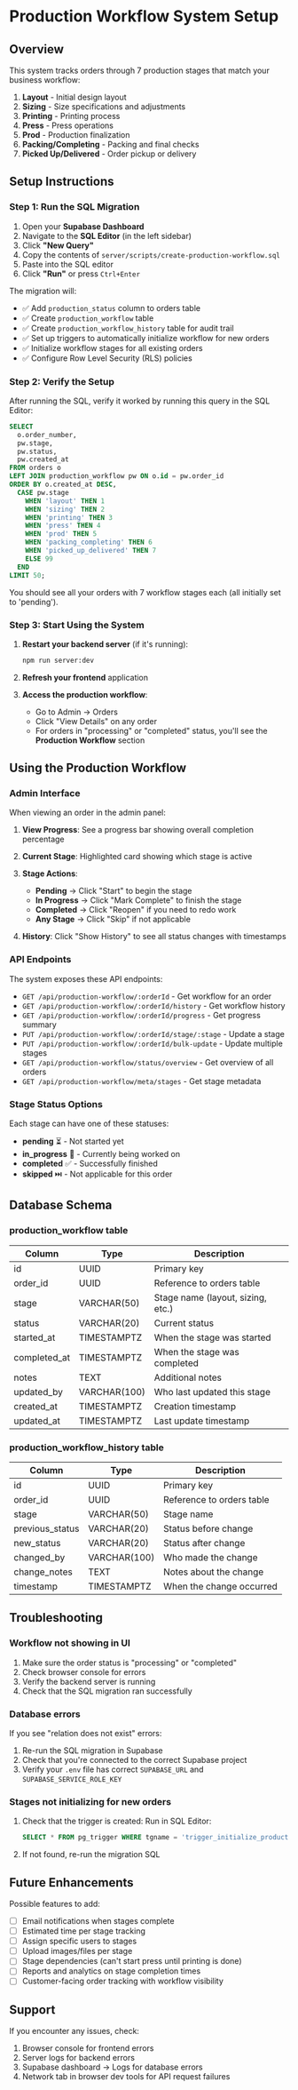 # Production Workflow System Setup

## Overview

This system tracks orders through 7 production stages that match your business workflow:

1. **Layout** - Initial design layout
2. **Sizing** - Size specifications and adjustments  
3. **Printing** - Printing process
4. **Press** - Press operations
5. **Prod** - Production finalization
6. **Packing/Completing** - Packing and final checks
7. **Picked Up/Delivered** - Order pickup or delivery

## Setup Instructions

### Step 1: Run the SQL Migration

1. Open your **Supabase Dashboard**
2. Navigate to the **SQL Editor** (in the left sidebar)
3. Click **"New Query"**
4. Copy the contents of `server/scripts/create-production-workflow.sql`
5. Paste into the SQL editor
6. Click **"Run"** or press `Ctrl+Enter`

The migration will:
- ✅ Add `production_status` column to orders table
- ✅ Create `production_workflow` table
- ✅ Create `production_workflow_history` table for audit trail
- ✅ Set up triggers to automatically initialize workflow for new orders
- ✅ Initialize workflow stages for all existing orders
- ✅ Configure Row Level Security (RLS) policies

### Step 2: Verify the Setup

After running the SQL, verify it worked by running this query in the SQL Editor:

```sql
SELECT 
  o.order_number,
  pw.stage,
  pw.status,
  pw.created_at
FROM orders o
LEFT JOIN production_workflow pw ON o.id = pw.order_id
ORDER BY o.created_at DESC, 
  CASE pw.stage
    WHEN 'layout' THEN 1
    WHEN 'sizing' THEN 2
    WHEN 'printing' THEN 3
    WHEN 'press' THEN 4
    WHEN 'prod' THEN 5
    WHEN 'packing_completing' THEN 6
    WHEN 'picked_up_delivered' THEN 7
    ELSE 99
  END
LIMIT 50;
```

You should see all your orders with 7 workflow stages each (all initially set to 'pending').

### Step 3: Start Using the System

1. **Restart your backend server** (if it's running):
   ```bash
   npm run server:dev
   ```

2. **Refresh your frontend** application

3. **Access the production workflow**:
   - Go to Admin → Orders
   - Click "View Details" on any order
   - For orders in "processing" or "completed" status, you'll see the **Production Workflow** section

## Using the Production Workflow

### Admin Interface

When viewing an order in the admin panel:

1. **View Progress**: See a progress bar showing overall completion percentage
2. **Current Stage**: Highlighted card showing which stage is active
3. **Stage Actions**:
   - **Pending** → Click "Start" to begin the stage
   - **In Progress** → Click "Mark Complete" to finish the stage
   - **Completed** → Click "Reopen" if you need to redo work
   - **Any Stage** → Click "Skip" if not applicable

4. **History**: Click "Show History" to see all status changes with timestamps

### API Endpoints

The system exposes these API endpoints:

- `GET /api/production-workflow/:orderId` - Get workflow for an order
- `GET /api/production-workflow/:orderId/history` - Get workflow history
- `GET /api/production-workflow/:orderId/progress` - Get progress summary
- `PUT /api/production-workflow/:orderId/stage/:stage` - Update a stage
- `PUT /api/production-workflow/:orderId/bulk-update` - Update multiple stages
- `GET /api/production-workflow/status/overview` - Get overview of all orders
- `GET /api/production-workflow/meta/stages` - Get stage metadata

### Stage Status Options

Each stage can have one of these statuses:

- **pending** ⏳ - Not started yet
- **in_progress** 🔄 - Currently being worked on
- **completed** ✅ - Successfully finished
- **skipped** ⏭️ - Not applicable for this order

## Database Schema

### production_workflow table

| Column | Type | Description |
|--------|------|-------------|
| id | UUID | Primary key |
| order_id | UUID | Reference to orders table |
| stage | VARCHAR(50) | Stage name (layout, sizing, etc.) |
| status | VARCHAR(20) | Current status |
| started_at | TIMESTAMPTZ | When the stage was started |
| completed_at | TIMESTAMPTZ | When the stage was completed |
| notes | TEXT | Additional notes |
| updated_by | VARCHAR(100) | Who last updated this stage |
| created_at | TIMESTAMPTZ | Creation timestamp |
| updated_at | TIMESTAMPTZ | Last update timestamp |

### production_workflow_history table

| Column | Type | Description |
|--------|------|-------------|
| id | UUID | Primary key |
| order_id | UUID | Reference to orders table |
| stage | VARCHAR(50) | Stage name |
| previous_status | VARCHAR(20) | Status before change |
| new_status | VARCHAR(20) | Status after change |
| changed_by | VARCHAR(100) | Who made the change |
| change_notes | TEXT | Notes about the change |
| timestamp | TIMESTAMPTZ | When the change occurred |

## Troubleshooting

### Workflow not showing in UI

1. Make sure the order status is "processing" or "completed"
2. Check browser console for errors
3. Verify the backend server is running
4. Check that the SQL migration ran successfully

### Database errors

If you see "relation does not exist" errors:
1. Re-run the SQL migration in Supabase
2. Check that you're connected to the correct Supabase project
3. Verify your `.env` file has correct `SUPABASE_URL` and `SUPABASE_SERVICE_ROLE_KEY`

### Stages not initializing for new orders

1. Check that the trigger is created: Run in SQL Editor:
   ```sql
   SELECT * FROM pg_trigger WHERE tgname = 'trigger_initialize_production_workflow';
   ```
2. If not found, re-run the migration SQL

## Future Enhancements

Possible features to add:

- [ ] Email notifications when stages complete
- [ ] Estimated time per stage tracking
- [ ] Assign specific users to stages
- [ ] Upload images/files per stage
- [ ] Stage dependencies (can't start press until printing is done)
- [ ] Reports and analytics on stage completion times
- [ ] Customer-facing order tracking with workflow visibility

## Support

If you encounter any issues, check:

1. Browser console for frontend errors
2. Server logs for backend errors
3. Supabase dashboard → Logs for database errors
4. Network tab in browser dev tools for API request failures


